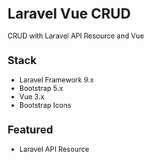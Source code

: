 # Laravel Vue CRUD

CRUD with Laravel API Resource and Vue

## Stack

- Laravel Framework 9.x
- Bootstrap 5.x
- Vue 3.x
- Bootstrap Icons

## Featured

- Laravel API Resource 